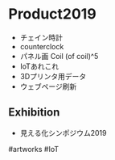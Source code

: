 # Product2019


* チェイン時計
* counterclock
* パネル画 Coil (of coil)^5
* IoTあれこれ
* 3Dプリンタ用データ
* ウェブページ刷新

## Exhibition

* 見える化シンポジウム2019

#artworks #IoT



